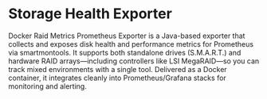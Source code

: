 # Storage Health Exporter
Docker Raid Metrics Prometheus Exporter is a Java-based exporter that collects and exposes disk health and performance metrics for Prometheus via smartmontools. It supports both standalone drives (S.M.A.R.T.) and hardware RAID arrays—including controllers like LSI MegaRAID—so you can track mixed environments with a single tool. Delivered as a Docker container, it integrates cleanly into Prometheus/Grafana stacks for monitoring and alerting.
